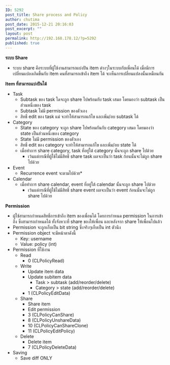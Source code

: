 ```yaml
---
ID: 5292
post_title: Share process and Policy
author: chutima
post_date: 2015-12-21 20:16:03
post_excerpt: ""
layout: post
permalink: http://192.168.178.12/?p=5292
published: true
---
```

<div>
<div><b>ระบบ Share</b></div>
<ul>
	<li>ระบบ share คือระบบที่ผู้ใช้งานสามารถแบ่งปัน item ต่างๆในระบบกับเพื่อนได้ เมื่อมีการเปลี่ยนแปลงเกิดขึ้นกับ item คนที่สามารถเข้าถึง item ได้ จะเห็นการเปลี่ยนแปลงนั้นเหมือนกัน</li>
</ul>
<div></div>
<div><b>Item ที่สามารถแบ่งปันได้</b></div>
<ul>
	<li>Task
<ul>
	<li>Subtask ของ task ใดจะถูก share ไปพร้อมกับ task เสมอ โดยมองว่า subtask เป็นส่วนหนึ่งของ task</li>
	<li>Subtask ไม่มี permission ของตัวเอง</li>
	<li>สิทธิ์ edit ของ task แม่ จะทำให้สามารถแก้ไข และเพิ่ม/ลบ subtask ได้</li>
</ul>
</li>
	<li>Category
<ul>
	<li>State ของ category จะถูก share ไปพร้อมกันกับ category เสมอ โดยมองว่า state เป็นส่วนหนึ่งของ category</li>
	<li>State ไม่มี permission ของตัวเอง</li>
	<li>สิทธิ์ edit ของ category จะทำให้สามารถแก้ไข และเพิ่ม/ลบ state ได้</li>
	<li>เมื่อทำการ share category, task ที่อยู่ใต้ category นั้นจะถูก share ไปด้วย
<ul>
	<li>เว้นแต่กรณีที่ผู้ใช้ไม่มีสิทธิ์ share task ผลจะเป็นว่า task ก้อนนั้นจะไม่ถูก share ไปด้วย</li>
</ul>
</li>
</ul>
</li>
	<li>Event
<ul>
	<li>Recurrence event จะตามไปด้วย*</li>
</ul>
</li>
	<li>Calendar
<ul>
	<li>เมื่อทำการ share calendar, event ที่อยู่ใต้ calendar นั้นจะถูก share ไปด้วย
<ul>
	<li>เว้นแต่กรณีที่ผู้ใช้ไม่มีสิทธิ์ share event ผลจะเป็นว่า event ก้อนนั้นจะไม่ถูก share ไปด้วย</li>
</ul>
</li>
</ul>
</li>
</ul>
<div></div>
<div><b>Permission</b></div>
<ul>
	<li>ผู้ใช้สามารถกำหนดสิทธิ์การเข้าถึง item ของเพื่อนได้ โดยการกำหนด permission ในการเข้าถึง ซึ่งสามารถกำหนดได้ ทั้งจังหวะที่ share ของให้เพื่อน และหลังจาก share ให้เพื่อนไปแล้ว</li>
	<li>Permission จะถูกเก็บเป็น bit string ซึ่งจริงๆเก็บเป็น int ตัวนึง</li>
	<li>Permission object จะมีหน้าตาดังนี้
<ul>
	<li>Key: username</li>
	<li>Value: policy (int)</li>
</ul>
</li>
	<li>Permission ที่ใช้งาน
<ul>
	<li>Read
<ul>
	<li>0 (CLPolicyRead)</li>
</ul>
</li>
	<li>Write
<ul>
	<li>Update item data</li>
	<li>Update subitem data
<ul>
	<li>Task &gt; subtask (add/reorder/delete)</li>
	<li>Category &gt; state (add/reorder/delete)</li>
</ul>
</li>
	<li>1 (CLPolicyEditData)</li>
</ul>
</li>
	<li>Share
<ul>
	<li>Share item</li>
	<li>Edit permission</li>
	<li>3 (CLPolicyCanShare)</li>
	<li>8 (CLPolicyUnshareData)</li>
	<li>10 (CLPolicyCanShareClone)</li>
	<li>11 (CLPolicyEditPolicy)</li>
</ul>
</li>
	<li>Delete
<ul>
	<li>Delete item</li>
	<li>7 (CLPolicyDeleteData)</li>
</ul>
</li>
</ul>
</li>
	<li>Saving
<ul>
	<li>Save diff ONLY</li>
</ul>
</li>
</ul>
</div>
